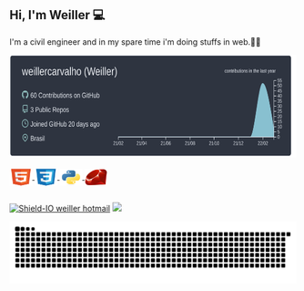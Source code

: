 ## Hi, I'm Weiller 💻

I'm a civil engineer and in my spare time i'm doing stuffs in web.🐱‍👤
<div align="center">
  <a href="https://github.com/weillercarvalho">
  <img height="180em" width="720em" src="https://raw.githubusercontent.com/weillercarvalho/weillercarvalho/main/profile-summary-card-output/nord_dark/0-profile-details.svg"/>
</div>
<div style="display: inline_block"><br>
  <img align="center" alt="Github-HTML" height="30" width="40" src="https://raw.githubusercontent.com/devicons/devicon/master/icons/html5/html5-original.svg">
  <img align="center" alt="Github-CSS" height="30" width="40" src="https://raw.githubusercontent.com/devicons/devicon/master/icons/css3/css3-original.svg">
  <img align="center" alt="Github-Python" height="30" width="40" src="https://raw.githubusercontent.com/devicons/devicon/master/icons/python/python-original.svg">
  <img align="center" alt="Github-Ruby" height="30" width="40" src="https://raw.githubusercontent.com/devicons/devicon/master/icons/ruby/ruby-original.svg">
</div>
  
 ##
 
<div> 
  <a href = "mailto:engweiller@hotmail.com"><img src="https://img.shields.io/badge/-HOTMAIL-lightgrey" alt="Shield-IO weiller hotmail"target="_blank"></a>
  <a href="https://linktr.ee/weillercarvalho" target="_blank"><img src="https://img.shields.io/badge/-LINKTREE-green" target="_blank"></a>
  

  ![Snake animation](https://github.com/weillercarvalho/weillercarvalho/blob/output/github-contribution-grid-snake.svg)
  
  
  
